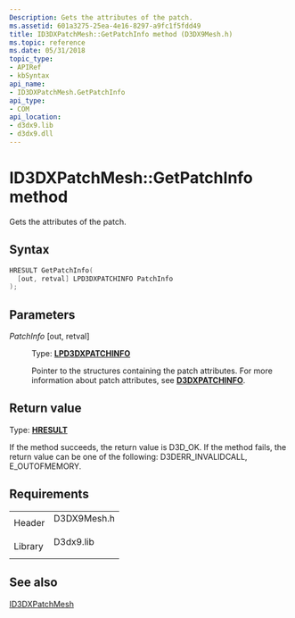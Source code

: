 ```yaml
---
Description: Gets the attributes of the patch.
ms.assetid: 601a3275-25ea-4e16-8297-a9fc1f5fdd49
title: ID3DXPatchMesh::GetPatchInfo method (D3DX9Mesh.h)
ms.topic: reference
ms.date: 05/31/2018
topic_type: 
- APIRef
- kbSyntax
api_name: 
- ID3DXPatchMesh.GetPatchInfo
api_type: 
- COM
api_location: 
- d3dx9.lib
- d3dx9.dll
---
```


# ID3DXPatchMesh::GetPatchInfo method

Gets the attributes of the patch.

## Syntax


```C++
HRESULT GetPatchInfo(
  [out, retval] LPD3DXPATCHINFO PatchInfo
);
```



## Parameters

<dl> <dt>

*PatchInfo* \[out, retval\]
</dt> <dd>

Type: **[**LPD3DXPATCHINFO**](d3dxpatchinfo.md)**

Pointer to the structures containing the patch attributes. For more information about patch attributes, see [**D3DXPATCHINFO**](d3dxpatchinfo.md).

</dd> </dl>

## Return value

Type: **[**HRESULT**](https://msdn.microsoft.com/library/Bb401631(v=MSDN.10).aspx)**

If the method succeeds, the return value is D3D\_OK. If the method fails, the return value can be one of the following: D3DERR\_INVALIDCALL, E\_OUTOFMEMORY.

## Requirements



|                    |                                                                                        |
|--------------------|----------------------------------------------------------------------------------------|
| Header<br/>  | <dl> <dt>D3DX9Mesh.h</dt> </dl> |
| Library<br/> | <dl> <dt>D3dx9.lib</dt> </dl>   |



## See also

<dl> <dt>

[ID3DXPatchMesh](id3dxpatchmesh.md)
</dt> </dl>

 

 





